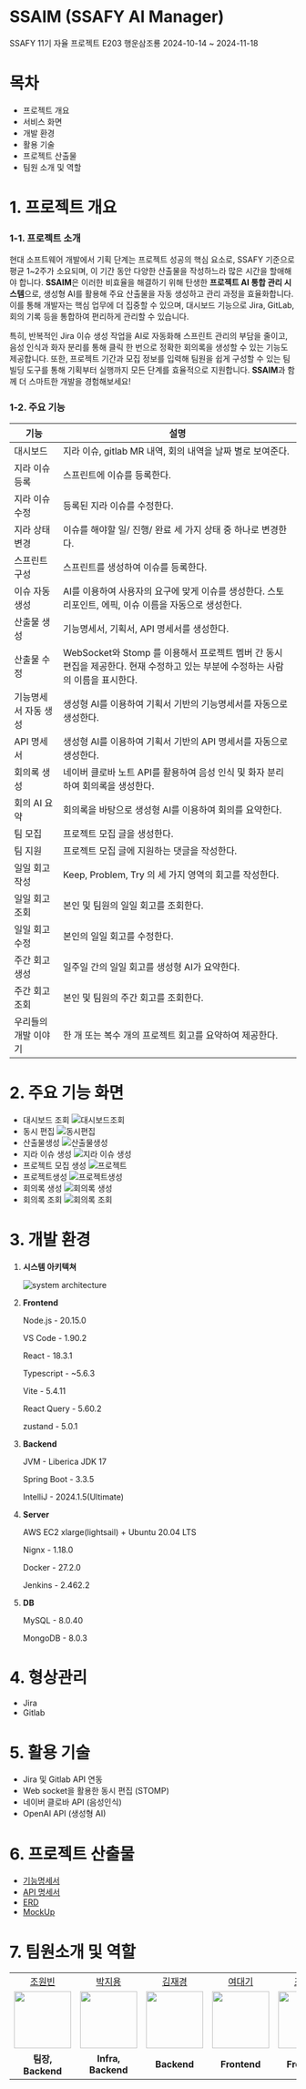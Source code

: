 # SSAIM (SSAFY AI Manager)

SSAFY 11기 자율 프로젝트 E203 행운삼조룡 2024-10-14 ~ 2024-11-18

# 목차

- 프로젝트 개요
- 서비스 화면
- 개발 환경
- 활용 기술
- 프로젝트 산출물
- 팀원 소개 및 역할

# 1. 프로젝트 개요

### 1-1. 프로젝트 소개

현대 소프트웨어 개발에서 기획 단계는 프로젝트 성공의 핵심 요소로, SSAFY 기준으로 평균 1~2주가 소요되며, 이 기간 동안 다양한 산출물을 작성하느라 많은 시간을 할애해야 합니다. **SSAIM**은 이러한 비효율을 해결하기 위해 탄생한 **프로젝트 AI 통합 관리 시스템**으로, 생성형 AI를 활용해 주요 산출물을 자동 생성하고 관리 과정을 효율화합니다. 이를 통해 개발자는 핵심 업무에 더 집중할 수 있으며, 대시보드 기능으로 Jira, GitLab, 회의 기록 등을 통합하여 편리하게 관리할 수 있습니다.

특히, 반복적인 Jira 이슈 생성 작업을 AI로 자동화해 스프린트 관리의 부담을 줄이고, 음성 인식과 화자 분리를 통해 클릭 한 번으로 정확한 회의록을 생성할 수 있는 기능도 제공합니다. 또한, 프로젝트 기간과 모집 정보를 입력해 팀원을 쉽게 구성할 수 있는 팀 빌딩 도구를 통해 기획부터 실행까지 모든 단계를 효율적으로 지원합니다. **SSAIM**과 함께 더 스마트한 개발을 경험해보세요!

### 1-2. 주요 기능

| 기능                 | 설명                                                                                                                            |
| -------------------- | ------------------------------------------------------------------------------------------------------------------------------- |
| 대시보드             | 지라 이슈, gitlab MR 내역, 회의 내역을 날짜 별로 보여준다.                                                                      |
| 지라 이슈 등록       | 스프린트에 이슈를 등록한다.                                                                                                     |
| 지라 이슈 수정       | 등록된 지라 이슈를 수정한다.                                                                                                    |
| 지라 상태 변경       | 이슈를 해야할 일/ 진행/ 완료 세 가지 상태 중 하나로 변경한다.                                                                   |
| 스프린트 구성        | 스프린트를 생성하여 이슈를 등록한다.                                                                                            |
| 이슈 자동 생성       | AI를 이용하여 사용자의 요구에 맞게 이슈를 생성한다. 스토리포인트, 에픽, 이슈 이름을 자동으로 생성한다.                          |
| 산출물 생성          | 기능명세서, 기획서, API 명세서를 생성한다.                                                                                      |
| 산출물 수정          | WebSocket와 Stomp 를 이용해서 프로젝트 멤버 간 동시 편집을 제공한다. 현재 수정하고 있는 부분에 수정하는 사람의 이름을 표시한다. |
| 기능명세서 자동 생성 | 생성형 AI를 이용하여 기획서 기반의 기능명세서를 자동으로 생성한다.                                                              |
| API 명세서           | 생성형 AI를 이용하여 기획서 기반의 API 명세서를 자동으로 생성한다.                                                              |
| 회의록 생성          | 네이버 클로바 노트 API를 활용하여 음성 인식 및 화자 분리하여 회의록을 생성한다.                                                 |
| 회의 AI 요약         | 회의록을 바탕으로 생성형 AI를 이용하여 회의를 요약한다.                                                                         |
| 팀 모집              | 프로젝트 모집 글을 생성한다.                                                                                                    |
| 팀 지원              | 프로젝트 모집 글에 지원하는 댓글을 작성한다.                                                                                    |
| 일일 회고 작성       | Keep, Problem, Try 의 세 가지 영역의 회고를 작성한다.                                                                           |
| 일일 회고 조회       | 본인 및 팀원의 일일 회고를 조회한다.                                                                                            |
| 일일 회고 수정       | 본인의 일일 회고를 수정한다.                                                                                                    |
| 주간 회고 생성       | 일주일 간의 일일 회고를 생성형 AI가 요약한다.                                                                                   |
| 주간 회고 조회       | 본인 및 팀원의 주간 회고를 조회한다.                                                                                            |
| 우리들의 개발 이야기 | 한 개 또는 복수 개의 프로젝트 회고를 요약하여 제공한다.                                                                         |

# 2. 주요 기능 화면

- 대시보드 조회
  ![대시보드조회](/exec/시연시나리오/대시보드%20조회.gif)
- 동시 편집
  ![동시편집](/exec/시연시나리오/동시%20편집.gif)
- 산출물생성
  ![산출물생성](/exec/시연시나리오/산출물%20생성.gif)
- 지라 이슈 생성
  ![지라 이슈 생성](/exec/시연시나리오/지라%20이슈%20생성.gif)
- 프로젝트 모집 생성
  ![프로젝트](/exec/시연시나리오/프로젝트%20모집%20생성.gif)
- 프로젝트생성
  ![프로젝트생성](/exec/시연시나리오/프로젝트%20생성.gif)
- 회의록 생성
  ![회의록 생성](/exec/시연시나리오/회의록%20생성.gif)
- 회의록 조회
  ![회의록 조회](/exec/시연시나리오/회의록%20조회.gif)

# 3. 개발 환경

1.  **시스템 아키텍쳐**

    ![system architecture](/exec/image/SSAIM-architecture.drawio.png)

2.  **Frontend**

    Node.js - 20.15.0

    VS Code - 1.90.2

    React - 18.3.1

    Typescript - ~5.6.3

    Vite - 5.4.11

    React Query - 5.60.2

    zustand - 5.0.1

3.  **Backend**

    JVM - Liberica JDK 17

    Spring Boot - 3.3.5

    IntelliJ - 2024.1.5(Ultimate)

4.  **Server**

    AWS EC2 xlarge(lightsail) + Ubuntu 20.04 LTS

    Nignx - 1.18.0

    Docker - 27.2.0

    Jenkins - 2.462.2

5.  **DB**

    MySQL - 8.0.40

    MongoDB - 8.0.3

# **4. 형상관리**

- Jira
- Gitlab

# **5. 활용 기술**

- Jira 및 Gitlab API 연동
- Web socket을 활용한 동시 편집 (STOMP)
- 네이버 클로바 API (음성인식)
- OpenAI API (생성형 AI)

# **6. 프로젝트 산출물**

- [기능명세서](https://www.notion.so/v-2-4505432b7c434de09c275f126a1146ab?pvs=21)
- [API 명세서](https://www.notion.so/86f0a5bffb4a4acea0ca325a48575a91?pvs=21)
- [ERD](https://www.notion.so/ERD-v-2-2024-10-30-update-c2e0aab735d14fe29a3787ee4e15c553?pvs=21)
- [MockUp](https://www.figma.com/design/2BA91OO7TIgLnCXHIDD5V7/%ED%96%89%EC%9A%B4%EC%82%BC%EC%A1%B0%EB%A3%A1?node-id=1-2&node-type=canvas&t=4Y6EBWleAJ9mNI9g-0)

# **7. 팀원소개 및 역할**

<table>
    <tr>
        <td align="center"><a href="https://github.com/mango152">조원빈</a></td>
        <td align="center"><a href="https://github.com/DaftenP">박지용</a></td>
        <td align="center"><a href="https://github.com/kimjaegyeong">김재경</a></td>
        <td align="center"><a href="https://github.com/daegi0923">여대기</a></td>
        <td align="center"><a href="https://github.com/qwert0175">조성인</a></td>
        <td align="center"><a href="https://github.com/Kangsooyeon">강수연</a></td>
    </tr>
    <tr>
        <td align="center"><a href="https://github.com/mango152"><img src="https://avatars.githubusercontent.com/u/156670982?v=4" width="100px;" alt=""/><sub></sub></a></td>
        <td align="center"><a href="https://github.com/DaftenP"><img src="https://avatars.githubusercontent.com/u/80443975?v=4" width="100px;" alt=""/><sub></sub></a></td>
        <td align="center"><a href="https://github.com/kimjaegyeong"><img src="https://avatars.githubusercontent.com/u/50646904?v=4" width="100px;" alt=""/><sub></sub></a></td>
        <td align="center"><a href="https://github.com/daegi0923"><img src="https://avatars.githubusercontent.com/u/156268579?v=4" width="100px;" alt=""/><sub></sub></a></td>
        <td align="center"><a href="https://github.com/qwert0175"><img src="https://avatars.githubusercontent.com/u/145173921?v=4" width="100px;" alt=""/><sub></sub></a></td>
        <td align="center"><a href="https://github.com/Kangsooyeon"><img src="https://avatars.githubusercontent.com/u/64363148?v=4" width="100px;" alt=""/><sub></sub></a></td>
    </tr>
    <tr>
        <td align="center"><b>팀장, Backend</b></td>
        <td align="center"><b>Infra, Backend</b></td>
        <td align="center"><b>Backend</b></td>
        <td align="center"><b>Frontend</b></td>
        <td align="center"><b>Frontend</b></td>
        <td align="center"><b>Frontend</b></td>
    </tr>
</table>
